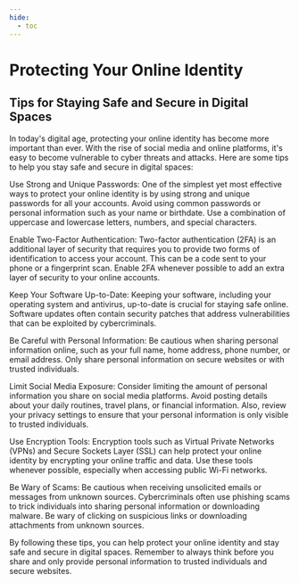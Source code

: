 ```yaml
---
hide:
  - toc
---
```


# Protecting Your Online Identity

## Tips for Staying Safe and Secure in Digital Spaces


In today's digital age, protecting your online identity has become more important than ever. With the rise of social media and online platforms, it's easy to become vulnerable to cyber threats and attacks. Here are some tips to help you stay safe and secure in digital spaces:

Use Strong and Unique Passwords: One of the simplest yet most effective ways to protect your online identity is by using strong and unique passwords for all your accounts. Avoid using common passwords or personal information such as your name or birthdate. Use a combination of uppercase and lowercase letters, numbers, and special characters.

Enable Two-Factor Authentication: Two-factor authentication (2FA) is an additional layer of security that requires you to provide two forms of identification to access your account. This can be a code sent to your phone or a fingerprint scan. Enable 2FA whenever possible to add an extra layer of security to your online accounts.

Keep Your Software Up-to-Date: Keeping your software, including your operating system and antivirus, up-to-date is crucial for staying safe online. Software updates often contain security patches that address vulnerabilities that can be exploited by cybercriminals.

Be Careful with Personal Information: Be cautious when sharing personal information online, such as your full name, home address, phone number, or email address. Only share personal information on secure websites or with trusted individuals.

Limit Social Media Exposure: Consider limiting the amount of personal information you share on social media platforms. Avoid posting details about your daily routines, travel plans, or financial information. Also, review your privacy settings to ensure that your personal information is only visible to trusted individuals.

Use Encryption Tools: Encryption tools such as Virtual Private Networks (VPNs) and Secure Sockets Layer (SSL) can help protect your online identity by encrypting your online traffic and data. Use these tools whenever possible, especially when accessing public Wi-Fi networks.

Be Wary of Scams: Be cautious when receiving unsolicited emails or messages from unknown sources. Cybercriminals often use phishing scams to trick individuals into sharing personal information or downloading malware. Be wary of clicking on suspicious links or downloading attachments from unknown sources.

By following these tips, you can help protect your online identity and stay safe and secure in digital spaces. Remember to always think before you share and only provide personal information to trusted individuals and secure websites.
